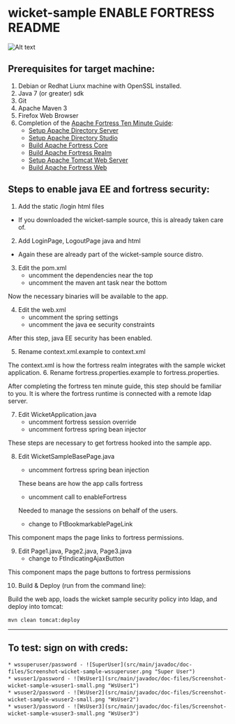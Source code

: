 # wicket-sample ENABLE FORTRESS README

![Alt text](/src/main/javadoc/doc-files "")

## Prerequisites for target machine:
1. Debian or Redhat Liunx machine with OpenSSL installed.
2. Java 7 (or greater) sdk
3. Git
4. Apache Maven 3
5. Firefox Web Browser
6. Completion of the [Apache Fortress Ten Minute Guide](http://symas.com/javadocs/apache-fortress-core/org/apache/directory/fortress/core/doc-files/ten-minute-guide.html):
    * [Setup Apache Directory Server](http://symas.com/javadocs/apache-fortress-core/org/apache/directory/fortress/core/doc-files/apache-directory-server.html)
    * [Setup Apache Directory Studio](http://symas.com/javadocs/apache-fortress-core/org/apache/directory/fortress/core/doc-files/apache-directory-studio.html)
    * [Build Apache Fortress Core](http://symas.com/javadocs/apac1he-fortress-core/org/apache/directory/fortress/core/doc-files/apache-fortress-core.html)
    * [Build Apache Fortress Realm](http://symas.com/javadocs/apache-fortress-core/org/apache/directory/fortress/core/doc-files/apache-fortress-realm.html)
    * [Setup Apache Tomcat Web Server](http://symas.com/javadocs/apache-fortress-core/org/apache/directory/fortress/core/doc-files/apache-tomcat.html)
    * [Build Apache Fortress Web](http://symas.com/javadocs/apache-fortress-core/org/apache/directory/fortress/core/doc-files/apache-fortress-web.html)

## Steps to enable java EE and fortress security:

1. Add the static /login html files

 * If you downloaded the wicket-sample source, this is already taken care of.

2. Add LoginPage, LogoutPage java and html

 * Again these are already part of the wicket-sample source distro.

3. Edit the pom.xml
    * uncomment the dependencies near the top
    * uncomment the maven ant task near the bottom

 Now the necessary binaries will be available to the app.

4. Edit the web.xml
    * uncomment the spring settings
    * uncomment the java ee security constraints

 After this step, java EE security has been enabled.

5. Rename context.xml.example to context.xml

 The context.xml is how the fortress realm integrates with the sample wicket application.
6. Rename fortress.properties.example to fortress.properties.

 After completing the fortress ten minute guide, this step should be familiar to you.  It is where the fortress runtime is connected with a remote ldap server.

7. Edit WicketApplication.java
    * uncomment fortress session override
    * uncomment fortress spring bean injector

 These steps are necessary to get fortress hooked into the sample app.

8. Edit WicketSampleBasePage.java
    * uncomment fortress spring bean injection

     These beans are how the app calls fortress
    * uncomment call to enableFortress

     Needed to manage the sessions on behalf of the users.
    * change to FtBookmarkablePageLink

 This component maps the page links to fortress permissions.

9. Edit Page1.java, Page2.java, Page3.java
    * change to FtIndicatingAjaxButton

 This component maps the page buttons to fortress permissions

10. Build & Deploy (run from the command line):

 Build the web app, loads the wicket sample security policy into ldap, and deploy into tomcat:
```
mvn clean tomcat:deploy
```
-------------------------------------------------------------------------------


## To test: sign on with creds:

    * wssuperuser/password - ![SuperUser](src/main/javadoc/doc-files/Screenshot-wicket-sample-wssuperuser.png "Super User")
    * wsuser1/password - ![WsUser1](src/main/javadoc/doc-files/Screenshot-wicket-sample-wsuser1-small.png "WsUser1")
    * wsuser2/password - ![WsUser2](src/main/javadoc/doc-files/Screenshot-wicket-sample-wsuser2-small.png "WsUser2")
    * wsuser3/password - ![WsUser3](src/main/javadoc/doc-files/Screenshot-wicket-sample-wsuser3-small.png "WsUser3")
